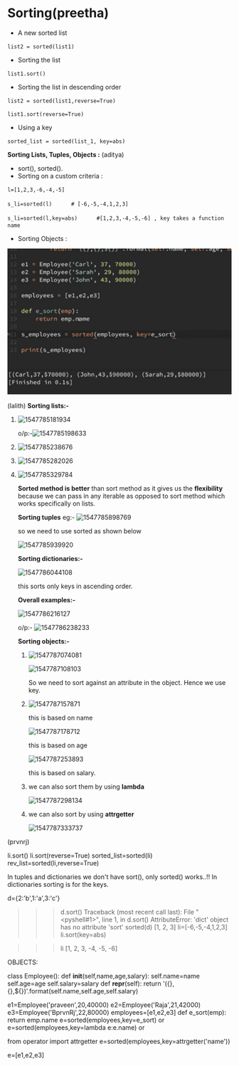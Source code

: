 
# Sorting(preetha)

- A new sorted list
```
list2 = sorted(list1)
```

-  Sorting the list
```
list1.sort()
```

- Sorting the list in descending order 
```
list2 = sorted(list1,reverse=True)
```
```
list1.sort(reverse=True)
```

- Using a key 
```
sorted_list = sorted(list_1, key=abs)
```

**Sorting Lists, Tuples, Objects :**  (aditya)

* sort(), sorted().
* Sorting on a custom criteria :

```python3
l=[1,2,3,-6,-4,-5]

s_li=sorted(l)		# [-6,-5,-4,1,2,3]

s_li=sorted(l,key=abs)		#[1,2,3,-4,-5,-6] , key takes a function name
```

* Sorting Objects :

![sorting_objects](images/sorting.PNG)

(lalith)
**Sorting lists:-**

1. ![1547785181934](https://github.com/adityakuppa26/Python-Notes/blob/lalith_notes/images/1547785181934.png)

   o/p:-![1547785198633](https://github.com/adityakuppa26/Python-Notes/blob/lalith_notes/images/1547785198633.png) 

2. ![1547785238676](https://github.com/adityakuppa26/Python-Notes/blob/lalith_notes/images/1547785238676.png)

3. ![1547785282026](https://github.com/adityakuppa26/Python-Notes/blob/lalith_notes/images/1547785282026.png)

4. ![1547785329784](https://github.com/adityakuppa26/Python-Notes/blob/lalith_notes/images/1547785329784.png)

   **Sorted method is better** than sort method as it gives us the **flexibility** because we can pass in any iterable as opposed to sort method which works specifically on lists.

   **Sorting tuples**  eg:- ![1547785898769](https://github.com/adityakuppa26/Python-Notes/blob/lalith_notes/images/1547785898769.png) 

   so we need to use sorted as shown below

   ![1547785939920](https://github.com/adityakuppa26/Python-Notes/blob/lalith_notes/images/1547785939920.png)

   **Sorting dictionaries:-**

   ![1547786044108](https://github.com/adityakuppa26/Python-Notes/blob/lalith_notes/images/1547786044108.png) 

   this sorts only keys in ascending order.

   **Overall examples:-**

   

   ![1547786216127](https://github.com/adityakuppa26/Python-Notes/blob/lalith_notes/images/1547786216127.png) 

   o/p:- ![1547786238233](https://github.com/adityakuppa26/Python-Notes/blob/lalith_notes/images/1547786238233.png)

   **Sorting objects:-**

   1. ![1547787074081](https://github.com/adityakuppa26/Python-Notes/blob/lalith_notes/images/1547787074081.png) 

      ![1547787108103](https://github.com/adityakuppa26/Python-Notes/blob/lalith_notes/images/1547787108103.png)

      So we need to sort against an attribute in the object. Hence we use key.

   2. ![1547787157871](https://github.com/adityakuppa26/Python-Notes/blob/lalith_notes/images/1547787157871.png) 

      this is based on name

      ![1547787178712](https://github.com/adityakuppa26/Python-Notes/blob/lalith_notes/images/1547787178712.png) 

      this is based on age

      ![1547787253893](https://github.com/adityakuppa26/Python-Notes/blob/lalith_notes/images/1547787253893.png) 

      this is based on salary.

   3. we can also sort them by using **lambda**

      ![1547787298134](https://github.com/adityakuppa26/Python-Notes/blob/lalith_notes/images/1547787298134.png)

      

   4. we can also sort by using **attrgetter**

      ![1547787333737](https://github.com/adityakuppa26/Python-Notes/blob/lalith_notes/images/1547787333737.png)

   
(prvnrj)

li.sort()
li.sort(reverse=True)
sorted_list=sorted(li)
rev_list=sorted(li,reverse=True)

In tuples and dictionaries we don't have sort(), only sorted() works..!!
In dictionaries sorting is for the keys.

d={2:'b',1:'a',3:'c'}
>>> d.sort()
Traceback (most recent call last):
  File "<pyshell#1>", line 1, in <module>
    d.sort()
AttributeError: 'dict' object has no attribute 'sort'
>>> sorted(d)
[1, 2, 3]
li=[-6,-5,-4,1,2,3]
>>> li.sort(key=abs)

>>> li
[1, 2, 3, -4, -5, -6]

OBJECTS:

class Employee():
	def __init__(self,name,age,salary):
		self.name=name
		self.age=age
		self.salary=salary
	def __repr__(self):
		return '({},{},${})'.format(self.name,self.age,self.salary)
		
e1=Employee('praveen',20,40000)
e2=Employee('Raja',21,42000)
e3=Employee('BprvnRj',22,80000)
employees=[e1,e2,e3]
def e_sort(emp):
	return emp.name
e=sorted(employees,key=e_sort)
or
e=sorted(employees,key=lambda e:e.name)
or 

from operator import attrgetter
e=sorted(employees,key=attrgetter('name'))



e=[e1,e2,e3]
